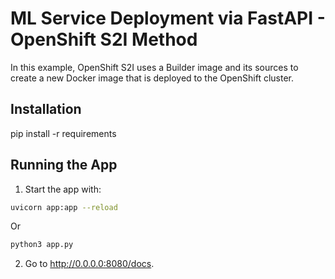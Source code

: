 # ML Service Deployment via FastAPI - OpenShift S2I Method
 In this example, OpenShift S2I uses a Builder image and its sources to create a new Docker image that is deployed to the OpenShift cluster. 

 ## Installation
 pip install -r requirements

 ## Running the App
 1. Start the app with:
 ```bash
uvicorn app:app --reload
 ```

Or
 ```bash
python3 app.py
 ```

 2. Go to http://0.0.0.0:8080/docs.
